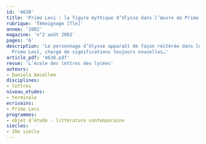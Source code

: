 ```yaml
---
id: '4638'
title: 'Primo Levi : la figure mythique d’Ulysse dans l’œuvre de Primo Levi'
rubrique: 'Témoignage [Tle]'
annee: '2002'
magazine: 'n°2 août 2002'
pages: '6'
description: 'Le personnage d’Ulysse apparaît de façon réitérée dans les pages de
  Primo Levi, chargé de significations toujours nouvelles…'
article_pdf: '4638.pdf'
revue: 'L’école des lettres des lycées'
auteurs:
- Daniela Amsallem
disciplines:
- lettres
niveau_etudes:
- terminale
ecrivains:
- Primo Levi
programmes:
- objet d’étude - littérature contemporaine
siecles:
- 20e siècle
---
```

